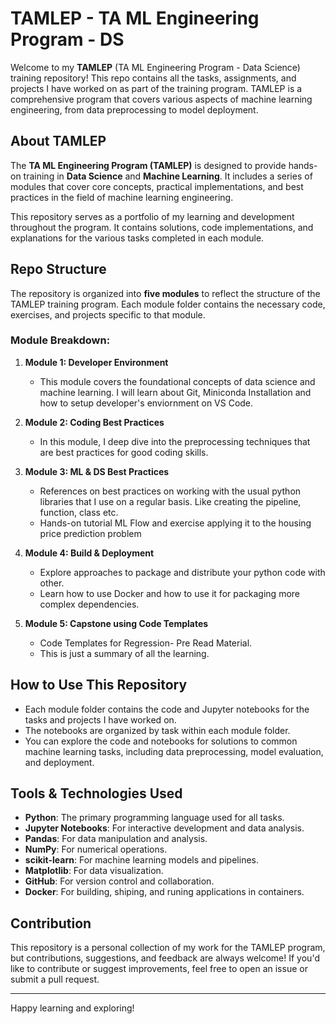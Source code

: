 # TAMLEP - TA ML Engineering Program - DS

Welcome to my **TAMLEP** (TA ML Engineering Program - Data Science) training repository! This repo contains all the tasks, assignments, and projects I have worked on as part of the training program. TAMLEP is a comprehensive program that covers various aspects of machine learning engineering, from data preprocessing to model deployment.

## About TAMLEP

The **TA ML Engineering Program (TAMLEP)** is designed to provide hands-on training in **Data Science** and **Machine Learning**. It includes a series of modules that cover core concepts, practical implementations, and best practices in the field of machine learning engineering.

This repository serves as a portfolio of my learning and development throughout the program. It contains solutions, code implementations, and explanations for the various tasks completed in each module.

## Repo Structure

The repository is organized into **five modules** to reflect the structure of the TAMLEP training program. Each module folder contains the necessary code, exercises, and projects specific to that module.


### Module Breakdown:

1. **Module 1: Developer Environment**
   - This module covers the foundational concepts of data science and machine learning. I will learn about Git, Miniconda Installation and how to setup developer's enviornment on VS Code.

2. **Module 2: Coding Best Practices**
   - In this module, I deep dive into the preprocessing techniques that are best practices for good coding skills.

3. **Module 3: ML & DS Best Practices**
   - References on best practices on working with the usual python libraries that I use on a regular basis. Like creating the pipeline, function, class etc.
   - Hands-on tutorial ML Flow and exercise applying it to the housing price prediction problem

4. **Module 4: Build & Deployment**
   - Explore approaches to package and distribute your python code with other.
   - Learn how to use Docker and how to use it for packaging more complex dependencies.

5. **Module 5: Capstone using Code Templates**
   - Code Templates for Regression- Pre Read Material.
   - This is just a summary of all the learning.

## How to Use This Repository

- Each module folder contains the code and Jupyter notebooks for the tasks and projects I have worked on.
- The notebooks are organized by task within each module folder.
- You can explore the code and notebooks for solutions to common machine learning tasks, including data preprocessing, model evaluation, and deployment.

## Tools & Technologies Used

- **Python**: The primary programming language used for all tasks.
- **Jupyter Notebooks**: For interactive development and data analysis.
- **Pandas**: For data manipulation and analysis.
- **NumPy**: For numerical operations.
- **scikit-learn**: For machine learning models and pipelines.
- **Matplotlib**: For data visualization.
- **GitHub**: For version control and collaboration.
- **Docker**: For  building, shiping, and runing applications in containers.

## Contribution

This repository is a personal collection of my work for the TAMLEP program, but contributions, suggestions, and feedback are always welcome! If you'd like to contribute or suggest improvements, feel free to open an issue or submit a pull request.


---

Happy learning and exploring!
